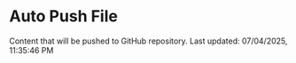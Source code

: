 # Auto Push File

Content that will be pushed to GitHub repository.
Last updated: 07/04/2025, 11:35:46 PM